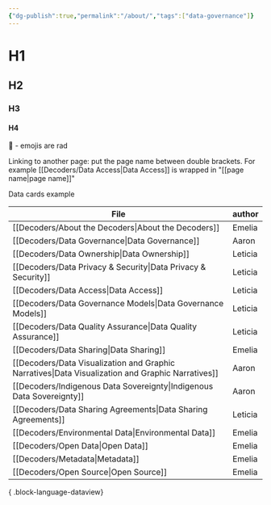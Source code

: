 ```yaml
---
{"dg-publish":true,"permalink":"/about/","tags":["data-governance"]}
---
```





# H1
## H2
### H3
#### H4

 🤩 - emojis are rad

Linking to another page: put the page name between double brackets. For example [[Decoders/Data Access\|Data Access]] is wrapped in "[[page name\|page name]]" 


Data cards example

| File                                                                                                 | author  |
| ---------------------------------------------------------------------------------------------------- | ------- |
| [[Decoders/About the Decoders\|About the Decoders]]                                               | Emelia  |
| [[Decoders/Data Governance\|Data Governance]]                                                     | Aaron   |
| [[Decoders/Data Ownership\|Data Ownership]]                                                       | Leticia |
| [[Decoders/Data Privacy & Security\|Data Privacy & Security]]                                     | Leticia |
| [[Decoders/Data Access\|Data Access]]                                                             | Leticia |
| [[Decoders/Data Governance Models\|Data Governance Models]]                                       | Leticia |
| [[Decoders/Data Quality Assurance\|Data Quality Assurance]]                                       | Leticia |
| [[Decoders/Data Sharing\|Data Sharing]]                                                           | Emelia  |
| [[Decoders/Data Visualization and Graphic Narratives\|Data Visualization and Graphic Narratives]] | Aaron   |
| [[Decoders/Indigenous Data Sovereignty\|Indigenous Data Sovereignty]]                             | Aaron   |
| [[Decoders/Data Sharing Agreements\|Data Sharing Agreements]]                                     | Leticia |
| [[Decoders/Environmental Data\|Environmental Data]]                                               | Emelia  |
| [[Decoders/Open Data\|Open Data]]                                                                 | Emelia  |
| [[Decoders/Metadata\|Metadata]]                                                                   | Emelia  |
| [[Decoders/Open Source\|Open Source]]                                                             | Emelia  |

{ .block-language-dataview}